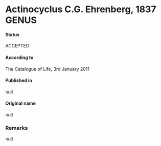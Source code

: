 Actinocyclus C.G. Ehrenberg, 1837 GENUS
=======

#### Status
ACCEPTED

#### According to
The Catalogue of Life, 3rd January 2011

#### Published in
null

#### Original name
null

### Remarks
null